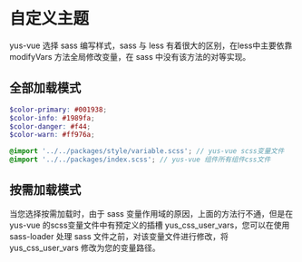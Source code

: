 # 自定义主题

yus-vue 选择 sass 编写样式，sass 与 less 有着很大的区别，在less中主要依靠 modifyVars 方法全局修改变量，在 sass 中没有该方法的对等实现。

## 全部加载模式

```scss
$color-primary: #001938;
$color-info: #1989fa;
$color-danger: #f44;
$color-warn: #ff976a;

@import '../../packages/style/variable.scss'; // yus-vue scss变量文件
@import '../../packages/index.scss'; // yus-vue 组件所有组件css文件
```

## 按需加载模式

当您选择按需加载时，由于 sass 变量作用域的原因，上面的方法行不通，但是在 yus-vue 的scss变量文件中有预定义的插槽 yus_css_user_vars，您可以在使用 sass-loader 处理 sass 文件之前，对该变量文件进行修改，将 yus_css_user_vars 修改为您的变量路径。